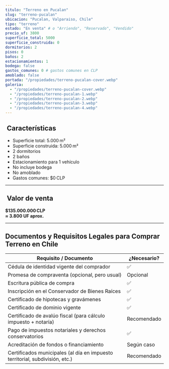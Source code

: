 ```yaml
---
titulo: "Terreno en Pucalan"
slug: "terreno-pucalan"
ubicacion: "Pucalan, Valparaiso, Chile"
tipo: "terreno"
estado: "En venta" # o "Arriendo", "Reservado", "Vendido"
precio_uf: 3800
superficie_total: 5000
superficie_construida: 0
dormitorios: 2
pisos: 0
baños: 2
estacionamientos: 1
bodega: false
gastos_comunes: 0 # gastos comunes en CLP
amoblado: false
portada: "/propiedades/terreno-pucalan-cover.webp"
galeria:
  - "/propiedades/terreno-pucalan-cover.webp"
  - "/propiedades/terreno-pucalan-1.webp"
  - "/propiedades/terreno-pucalan-2.webp"
  - "/propiedades/terreno-pucalan-3.webp"
  - "/propiedades/terreno-pucalan-4.webp"
---
```


## ​ Características

- Superficie total: 5.000 m²  
- Superficie construida: 5.000 m²  
- 2 dormitorios  
- 2 baños  
- Estacionamiento para 1 vehículo  
- No incluye bodega  
- No amoblado  
- Gastos comunes: $0 CLP  

---

## ​ Valor de venta

**$135.000.000 CLP**  
**≈ 3.800 UF aprox.**

---

##  Documentos y Requisitos Legales para Comprar Terreno en Chile

| Requisito / Documento                                        | ¿Necesario? |
|--------------------------------------------------------------|-------------|
| Cédula de identidad vigente del comprador                     | ✅          |
| Promesa de compraventa (opcional, pero usual)                |  Opcional  |
| Escritura pública de compra                                  | ✅          |
| Inscripción en el Conservador de Bienes Raíces                | ✅          |
| Certificado de hipotecas y gravámenes                        | ✅          |
| Certificado de dominio vigente                               | ✅          |
| Certificado de avalúo fiscal (para cálculo impuesto + notaría)|  Recomendado |
| Pago de impuestos notariales y derechos conservatorios        | ✅          |
| Acreditación de fondos o financiamiento                      |  Según caso |
| Certificados municipales (al día en impuesto territorial, subdivisión, etc.) |  Recomendado |



